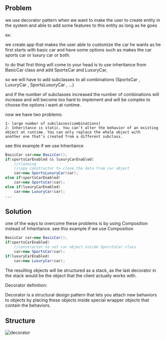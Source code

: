 ## Problem 
we use decorator pattern when we want to make the user to create entity in the system and able to add some features to this entity as long as he goes

ex:

we create app that makes the user able to customize the car he wants as he first starts with basic car 
and have some options such as makes the car sports car or luxury car or both.

to do that first thing will come to your head is to use inheritance from BasicCar class and add SportsCar and LuxuryCar, 

so we will have to add subclasses to all combinations (SportsCar , LuxuryCar , SportsLuxuryCar , ...)

and if the number of subclasses increased the number of combinations will increase and will become too hard to implement and will be complex to choose the options i want at runtime.

now we have two problems:

    1- large number of subclasses(combinations)
    2- Inheritance is static. You can’t alter the behavior of an existing
    object at runtime. You can only replace the whole object with
    another one that’s created from a different subclass.
see this example if we use Inheritance
``` java 
BasicCar car=new BasicCar();
if(sportsCarEnabled && luxuryCarEnabled)
    //clonning
    //copy constructor to clone the data from car object
    car=new SportsLuxuryCar(car); 
else if(sportsCarEnabled)
    car=new SportsCar(car);
else if(luxuryCarEnabled)
    car=new LuxuryCar(car); 
...
```

## Solution
one of the ways to overcome these problems is by using Composition instead of Inheritance.
see this example if we use Composition
``` java
BasicCar car=new BasicCar();
if(sportsCarEnabled)
    //constructor to set car object inside SporstsCar class
    car=new SportsCar(car);
if(luxuryCarEnabled)
    car=new LuxuryCar(car);
```
The resulting objects will be structured as a stack,
as the last decorator in the stack would be the object that the client actually works with.

Decorator definition:

Decorator is a structural design pattern that lets you attach
new behaviors to objects by placing these objects inside
special wrapper objects that contain the behaviors.

## Structure
![decorator](https://github.com/user-attachments/assets/73be97e4-0aaf-4c8f-98d0-b4aa54faa33e)
